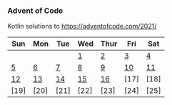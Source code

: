 ### Advent of Code

Kotlin solutions to https://adventofcode.com/2021/

| Sun  | Mon  | Tue  | Wed  | Thur | Fri  | Sat  |
|------|------|------|------|------|------|------|
|      |      |      | [1]  | [2]  | [3]  | [4]  |
| [5]  | [6]  | [7]  | [8]  | [9]  | [10] | [11] |
| [12] | [13] | [14] | [15] | [16] | [17] | [18] |
| [19] | [20] | [21] | [22] | [23] | [24] | [25] |

[1]: src/Day01.kt
[2]: src/Day02.kt
[3]: src/Day03.kt
[4]: src/Day04.kt
[5]: src/Day05.kt
[6]: src/Day06.kt
[7]: src/Day07.kt
[8]: src/Day08.kt
[9]: src/Day09.kt
[10]: src/Day10.kt
[11]: src/Day11.kt
[12]: src/Day12.kt
[13]: src/Day13.kt
[14]: src/Day14.kt
[15]: src/Day15.kt
[16]: src/Day16.kt
